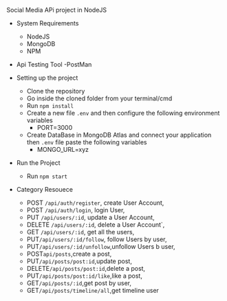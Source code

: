 Social Media APi project in NodeJS

- System Requirements 
    - NodeJS
    - MongoDB
    - NPM
    
- Api Testing Tool
     -PostMan

- Setting up the project
    - Clone the repository
    - Go inside the cloned folder from your terminal/cmd
    - Run `npm install`
    - Create a new file `.env` and then configure the following environment variables
        - PORT=3000
    - Create DataBase in MongoDB Atlas and connect your application then `.env` file paste the following variables 
        - MONGO_URL=xyz

- Run the Project
    - Run `npm start`

- Category Resouece
    - POST `/api/auth/register`, create User Account,
    - POST `/api/auth/login`, login User,
    - PUT `/api/users/:id`, update a User Account,
    - DELETE `/api/users/:id`, delete a User Account`,
    - GET `/api/users/:id`, get all the users,
    - PUT`/api/users/:id/follow`, follow Users by user,
    - PUT`/api/users/:id/unfollow`,unfollow Users b user,
    - POST`api/posts`,create a post,
    - PUT`/api/posts/post:id`,update post,
    - DELETE`/api/posts/post:id`,delete a post,
    - PUT`/api/posts/post:id/like`,like a post,
    - GET`/api/posts/:id`,get post by user,
    - GET`/api/posts/timeline/all`,get timeline user
